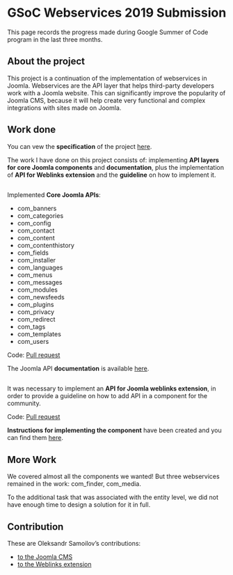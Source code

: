 # GSoC Webservices 2019 Submission

This page records the progress made during Google Summer of Code program in the last three months.

## About the project

This project is a continuation of the implementation of webservices in Joomla. Webservices are the API layer that
 helps third-party developers work with a Joomla website. This can significantly improve the popularity of Joomla
  CMS, because it will help create very functional and complex integrations with sites made on Joomla.

## Work done
You can vew the **specification** of the project [here](https://github.com/joomla-projects/gsoc19_webservices/blob/master/manual/en-US/gsoc-2019/specification.md).

The work I have done on this project consists of: implementing **API layers for core Joomla components** and
 **documentation**, plus the implementation of **API for Weblinks extension** and the **guideline** on how to implement it.

##

Implemented **Core Joomla APIs**:

* com_banners
* com_categories
* com_config
* com_contact
* com_content
* com_contenthistory
* com_fields
* com_installer
* com_languages
* com_menus
* com_messages
* com_modules
* com_newsfeeds
* com_plugins
* com_privacy
* com_redirect
* com_tags
* com_templates
* com_users

Code: [Pull request](https://github.com/joomla/joomla-cms/pull/26002)

The Joomla API **documentation** is available [here](https://docs.joomla.org/J4.x:Joomla_Core_APIs).

##

It was necessary to implement an **API for Joomla weblinks extension**, in order to provide a guideline on how to add
 API in a component for the community.

Code: [Pull request](https://github.com/joomla-extensions/weblinks/pull/407)

**Instructions for implementing the component** have been created and you can find them [here](https://docs.joomla.org/J4.x:Adding_an_API_to_a_Joomla_Component).

## More Work
We covered almost all the components we wanted! But three webservices remained in the work: com_finder, com_media.

To the additional task that was associated with the entity level, we did not have enough time to design a solution for it in full.

## Contribution

These are Oleksandr Samoilov’s contributions:

* [to the Joomla CMS](https://github.com/joomla-projects/gsoc19_webservices/commits/api_components?author=a-samoylov)
* [to the Weblinks extension](https://github.com/a-samoylov/weblinks/commits/webservices?author=a-samoylov)

